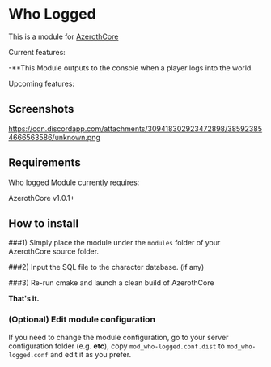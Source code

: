# Who Logged

This is a module for [AzerothCore](http://www.azerothcore.org)

Current features:

-**This Module outputs to the console when a player logs into the world.

Upcoming features:

## Screenshots
https://cdn.discordapp.com/attachments/309418302923472898/385923854666563586/unknown.png

## Requirements

Who logged Module currently requires:

AzerothCore v1.0.1+

## How to install

###1) Simply place the module under the `modules` folder of your AzerothCore source folder.

###2) Input the SQL file to the character database. (if any)

###3) Re-run cmake and launch a clean build of AzerothCore

**That's it.**

### (Optional) Edit module configuration

If you need to change the module configuration, go to your server configuration folder (e.g. **etc**), copy `mod_who-logged.conf.dist` to `mod_who-logged.conf` and edit it as you prefer.






